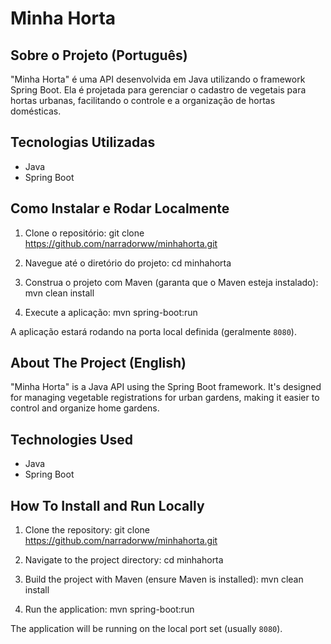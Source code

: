# Minha Horta

## Sobre o Projeto (Português)
"Minha Horta" é uma API desenvolvida em Java utilizando o framework Spring Boot. Ela é projetada para gerenciar o cadastro de vegetais para hortas urbanas, facilitando o controle e a organização de hortas domésticas.

## Tecnologias Utilizadas
- Java
- Spring Boot


## Como Instalar e Rodar Localmente
1. Clone o repositório:
git clone https://github.com/narradorww/minhahorta.git

2. Navegue até o diretório do projeto:
cd minhahorta

3. Construa o projeto com Maven (garanta que o Maven esteja instalado):
mvn clean install

4. Execute a aplicação:
mvn spring-boot:run

A aplicação estará rodando na porta local definida (geralmente `8080`).

## About The Project (English)
"Minha Horta" is a Java API using the Spring Boot framework. It's designed for managing vegetable registrations for urban gardens, making it easier to control and organize home gardens.

## Technologies Used
- Java
- Spring Boot


## How To Install and Run Locally
1. Clone the repository:
git clone https://github.com/narradorww/minhahorta.git

2. Navigate to the project directory:
cd minhahorta

3. Build the project with Maven (ensure Maven is installed):
mvn clean install

4. Run the application:
mvn spring-boot:run

The application will be running on the local port set (usually `8080`).

